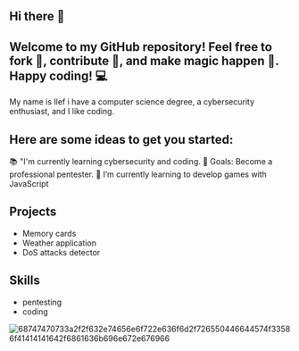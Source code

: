 ## Hi there 👋


 ## Welcome to my GitHub repository! Feel free to fork 🍴, contribute 🚀, and make magic happen 🌟. Happy coding! 💻

 My name is Ilef i have a computer science degree, a cybersecurity enthusiast, and I like coding.

## Here are some ideas to get you started:

📚 "I'm currently learning cybersecurity and coding.
🎯 Goals: Become a professional pentester.
🌱 I’m currently learning to develop games with JavaScript

## Projects
- Memory cards
- Weather application
- DoS attacks detector

## Skills
- pentesting
- coding

![68747470733a2f2f632e74656e6f722e636f6d2f726550446644574f33586f41414141642f6861636b696e672e676966](https://github.com/Ilefrajhi/ilefrajhi/assets/123025307/a4f1bfd8-347d-407d-863a-41aaee2770e2)

